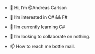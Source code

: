 - 👋 Hi, I’m @Andreas Carlson


- 👀 I’m interested in C# && F#
- 🌱 I’m currently learning C#
- 💞️ I’m looking to collaborate on nothing.
- 📫 How to reach me bottle mail.

<!---
Truenord-zz/Truenord-zz is a ✨ special ✨ repository because its `README.md` (this file) appears on your GitHub profile.
You can click the Preview link to take a look at your changes.
--->
